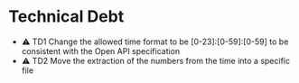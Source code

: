# Technical Debt

- ⚠ TD1 Change the allowed time format to be [0-23]:[0-59]:[0-59] to be consistent with the Open API specification
- ⚠ TD2 Move the extraction of the numbers from the time into a specific file
